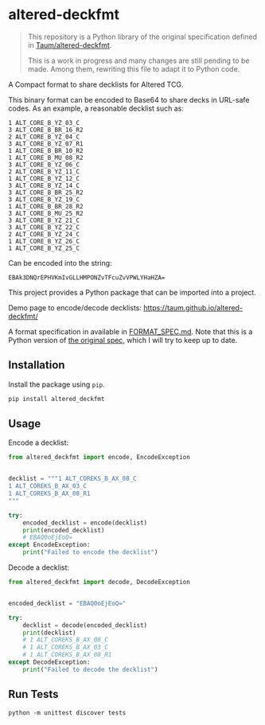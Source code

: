 # altered-deckfmt

> This repository is a Python library of the original specification defined in [Taum/altered-deckfmt](https://github.com/Taum/altered-deckfmt).
> 
> This is a work in progress and many changes are still pending to be made. Among them, rewriting this file to adapt it to Python code.

A Compact format to share decklists for Altered TCG.

This binary format can be encoded to Base64 to share decks in URL-safe codes. As an example, a reasonable decklist such as:

```
1 ALT_CORE_B_YZ_03_C
3 ALT_CORE_B_BR_16_R2
2 ALT_CORE_B_YZ_04_C
3 ALT_CORE_B_YZ_07_R1
1 ALT_CORE_B_BR_10_R2
1 ALT_CORE_B_MU_08_R2
3 ALT_CORE_B_YZ_06_C
2 ALT_CORE_B_YZ_11_C
1 ALT_CORE_B_YZ_12_C
3 ALT_CORE_B_YZ_14_C
3 ALT_CORE_B_BR_25_R2
3 ALT_CORE_B_YZ_19_C
1 ALT_CORE_B_BR_28_R2
3 ALT_CORE_B_MU_25_R2
3 ALT_CORE_B_YZ_21_C
3 ALT_CORE_B_YZ_22_C
2 ALT_CORE_B_YZ_24_C
1 ALT_CORE_B_YZ_26_C
1 ALT_CORE_B_YZ_25_C
```

Can be encoded into the string:
```
EBAk3DNQrEPHVKmIvGLLHMPONZvTFcuZvVPWLYHaHZA=
```

This project provides a Python package that can be imported into a project.

Demo page to encode/decode decklists: https://taum.github.io/altered-deckfmt/

A format specification in available in [FORMAT_SPEC.md](FORMAT_SPEC.md). Note that this is a Python version of [the original spec](https://github.com/Taum/altered-deckfmt/blob/main/FORMAT_SPEC.md), which I will try to keep up to date.

## Installation

Install the package using `pip`.
```bash
pip install altered_deckfmt
```

## Usage

Encode a decklist:

```python
from altered_deckfmt import encode, EncodeException


decklist = """1 ALT_COREKS_B_AX_08_C
1 ALT_COREKS_B_AX_03_C
1 ALT_COREKS_B_AX_08_R1
"""

try:
    encoded_decklist = encode(decklist)
    print(encoded_decklist)
    # EBAQ0oEjEoQ=
except EncodeException:
    print("Failed to encode the decklist")
```

Decode a decklist:

```python
from altered_deckfmt import decode, DecodeException


encoded_decklist = "EBAQ0oEjEoQ="

try:
    decklist = decode(encoded_decklist)
    print(decklist)
    # 1 ALT_COREKS_B_AX_08_C
    # 1 ALT_COREKS_B_AX_03_C
    # 1 ALT_COREKS_B_AX_08_R1
except DecodeException:
    print("Failed to decode the decklist")
```


##  Run Tests

```
python -m unittest discover tests
```